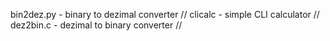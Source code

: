 bin2dez.py	-	binary to dezimal converter	//
clicalc		-	simple CLI calculator		//
dez2bin.c	-	dezimal to binary converter	//
